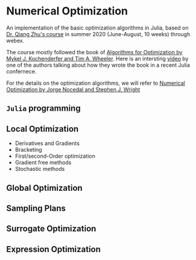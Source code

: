 # Numerical Optimization
An implementation of the basic optimization algorithms in Julia, based on [Dr. Qiang Zhu's course](http://www.physics.unlv.edu/~qzhu/num_opt.html) in summer 2020 (June-August, 10 weeks) through webex.

The course mostly followed the book of [Algorithms for Optimization by Mykel J. Kochenderfer and Tim A. Wheeler](https://mitpress.mit.edu/books/algorithms-optimization).
Here is an intersting [video](https://www.youtube.com/watch?v=ofWy5kaZU3g) by one of the authors talking about how they wrote the book in a recent Julia confernece.

For the details on the optimization algorithms, we will refer to [Numerical Optimization by Jorge Nocedal and Stephen J. Wright](https://link.springer.com/book/10.1007/978-0-387-40065-5)

## `Julia` programming
## Local Optimization
- Derivatives and Gradients
- Bracketing
- First/second-Order optimization
- Gradient free methods
- Stochastic methods

## Global Optimization
## Sampling Plans
## Surrogate Optimization
## Expression Optimization
